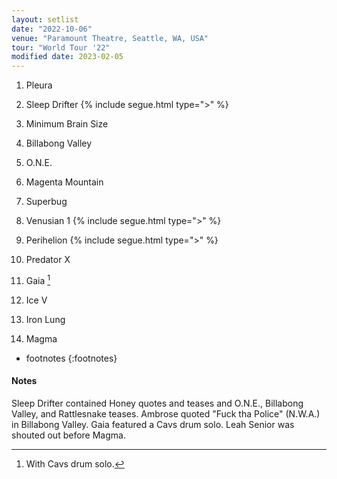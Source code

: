 ```yaml
---
layout: setlist
date: "2022-10-06"
venue: "Paramount Theatre, Seattle, WA, USA"
tour: "World Tour '22"
modified date: 2023-02-05
---
```



 1. Pleura

 2. Sleep Drifter
    {% include segue.html type=">" %}
 3. Minimum Brain Size

 4. Billabong Valley

 5. O.N.E.

 6. Magenta Mountain

 7. Superbug

 8. Venusian 1
    {% include segue.html type=">" %}
 9. Perihelion
    {% include segue.html type=">" %}
10. Predator X

11. Gaia
    [^1]

12. Ice V

13. Iron Lung

14. Magma

<!--snippet-->
* footnotes
{:footnotes}
[^1]: With Cavs drum solo.


#### Notes

Sleep Drifter contained Honey quotes and teases and O.N.E., Billabong Valley, and Rattlesnake teases. Ambrose quoted "Fuck tha Police" (N.W.A.) in Billabong Valley. Gaia featured a Cavs drum solo. Leah Senior was shouted out before Magma.
